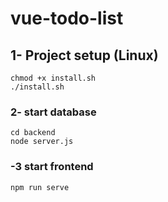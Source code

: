 # vue-todo-list

## 1- Project setup (Linux)
```
chmod +x install.sh
./install.sh
```

### 2- start database
```
cd backend
node server.js
```

### -3 start frontend
```
npm run serve
```
